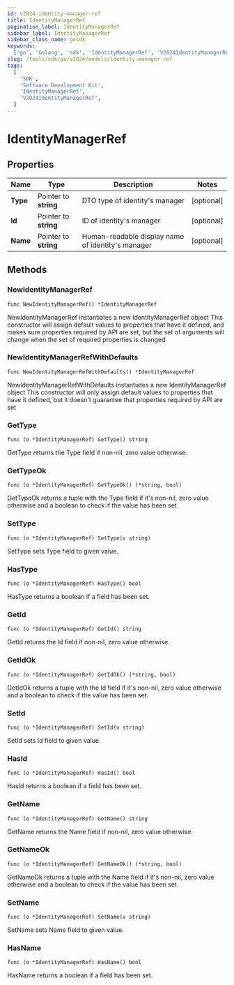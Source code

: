 ```yaml
---
id: v2024-identity-manager-ref
title: IdentityManagerRef
pagination_label: IdentityManagerRef
sidebar_label: IdentityManagerRef
sidebar_class_name: gosdk
keywords:
  ['go', 'Golang', 'sdk', 'IdentityManagerRef', 'V2024IdentityManagerRef']
slug: /tools/sdk/go/v2024/models/identity-manager-ref
tags:
  [
    'SDK',
    'Software Development Kit',
    'IdentityManagerRef',
    'V2024IdentityManagerRef',
  ]
---
```


# IdentityManagerRef

## Properties

| Name | Type | Description | Notes |
| --- | --- | --- | --- |
| **Type** | Pointer to **string** | DTO type of identity's manager | [optional] |
| **Id** | Pointer to **string** | ID of identity's manager | [optional] |
| **Name** | Pointer to **string** | Human-readable display name of identity's manager | [optional] |

## Methods

### NewIdentityManagerRef

`func NewIdentityManagerRef() *IdentityManagerRef`

NewIdentityManagerRef instantiates a new IdentityManagerRef object This constructor will assign default values to properties that have it defined, and makes sure properties required by API are set, but the set of arguments will change when the set of required properties is changed

### NewIdentityManagerRefWithDefaults

`func NewIdentityManagerRefWithDefaults() *IdentityManagerRef`

NewIdentityManagerRefWithDefaults instantiates a new IdentityManagerRef object This constructor will only assign default values to properties that have it defined, but it doesn't guarantee that properties required by API are set

### GetType

`func (o *IdentityManagerRef) GetType() string`

GetType returns the Type field if non-nil, zero value otherwise.

### GetTypeOk

`func (o *IdentityManagerRef) GetTypeOk() (*string, bool)`

GetTypeOk returns a tuple with the Type field if it's non-nil, zero value otherwise and a boolean to check if the value has been set.

### SetType

`func (o *IdentityManagerRef) SetType(v string)`

SetType sets Type field to given value.

### HasType

`func (o *IdentityManagerRef) HasType() bool`

HasType returns a boolean if a field has been set.

### GetId

`func (o *IdentityManagerRef) GetId() string`

GetId returns the Id field if non-nil, zero value otherwise.

### GetIdOk

`func (o *IdentityManagerRef) GetIdOk() (*string, bool)`

GetIdOk returns a tuple with the Id field if it's non-nil, zero value otherwise and a boolean to check if the value has been set.

### SetId

`func (o *IdentityManagerRef) SetId(v string)`

SetId sets Id field to given value.

### HasId

`func (o *IdentityManagerRef) HasId() bool`

HasId returns a boolean if a field has been set.

### GetName

`func (o *IdentityManagerRef) GetName() string`

GetName returns the Name field if non-nil, zero value otherwise.

### GetNameOk

`func (o *IdentityManagerRef) GetNameOk() (*string, bool)`

GetNameOk returns a tuple with the Name field if it's non-nil, zero value otherwise and a boolean to check if the value has been set.

### SetName

`func (o *IdentityManagerRef) SetName(v string)`

SetName sets Name field to given value.

### HasName

`func (o *IdentityManagerRef) HasName() bool`

HasName returns a boolean if a field has been set.
